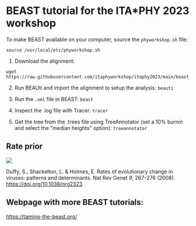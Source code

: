 # BEAST tutorial for the ITA\*PHY 2023 workshop
To make BEAST available on your computer, source the ```phyworkshop.sh``` file:
```
source /usr/local/etc/phyworkshop.sh
```
1. Download the alignment:
```
wget https://raw.githubusercontent.com/itaphyworkshop/itaphy2023/main/beast_tutorial/beast_practical_wnvl2.fa
```
2. Run BEAUti and import the alignment to setup the analysis:
```beauti```

3. Run the ```.xml``` file in BEAST:
```beast```

4. Inspect the .log file with Tracer:
```tracer```

5. Get the tree from the .trees file using TreeAnnotator (set a 10% burnin and select the "median heights" option):
```treeannotator```

## Rate prior
<img src="./../images/mutation_rate_prior.png">

Duffy, S., Shackelton, L. & Holmes, E. Rates of evolutionary change in viruses: patterns and determinants. Nat Rev Genet 9, 267–276 (2008). https://doi.org/10.1038/nrg2323

## Webpage with more BEAST tutorials:
https://taming-the-beast.org/
